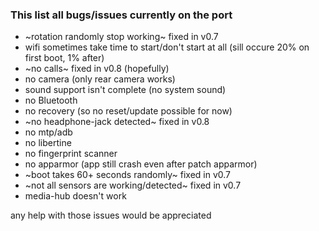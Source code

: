 ### This list all bugs/issues currently on the port

* ~rotation randomly stop working~ fixed in v0.7
* wifi sometimes take time to start/don't start at all (sill occure 20% on first boot, 1% after)
* ~no calls~ fixed in v0.8 (hopefully)
* no camera (only rear camera works)
* sound support isn't complete (no system sound)
* no Bluetooth
* no recovery (so no reset/update possible for now)
* ~no headphone-jack detected~ fixed in v0.8
* no mtp/adb
* no libertine
* no fingerprint scanner
* no apparmor (app still crash even after patch apparmor)
* ~boot takes 60+ seconds randomly~ fixed in v0.7
* ~not all sensors are working/detected~ fixed in v0.7
* media-hub doesn't work


any help with those issues would be appreciated
